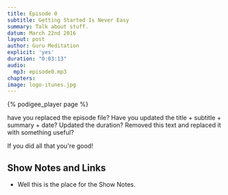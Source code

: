 ```yaml
---
title: Episode 0
subtitle: Getting Started Is Never Easy
summary: Talk about stuff.
datum: March 22nd 2016
layout: post
author: Guru Meditation
explicit: 'yes'
duration: "0:03:13"
audio:
  mp3: episode0.mp3
chapters:
image: logo-itunes.jpg
---
```


{% podigee_player page %}

have you replaced the episode file?
Have you updated the title + subtitle + summary + date?
Updated the duration?
Removed this text and replaced it with something useful?

If you did all that you're good!

## Show Notes and Links

  * Well this is the place for the Show Notes.

